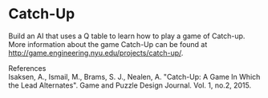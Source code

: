 # Catch-Up
Build an AI that uses a Q table to learn how to play a game of Catch-up.\
More information about the game Catch-Up can be found at http://game.engineering.nyu.edu/projects/catch-up/.

References\
Isaksen, A., Ismail, M., Brams, S. J., Nealen, A. "Catch-Up: A Game In Which the Lead Alternates". 
Game and Puzzle Design Journal. Vol. 1, no.2, 2015.
